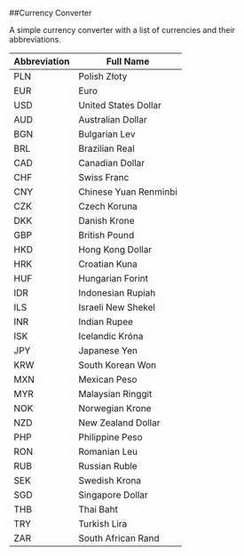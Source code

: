##Currency Converter

A simple currency converter with a list of currencies and their abbreviations.

| Abbreviation | Full Name                      |
|--------------|--------------------------------|
| PLN          | Polish Złoty                   |
| EUR          | Euro                           |
| USD          | United States Dollar          |
| AUD          | Australian Dollar             |
| BGN          | Bulgarian Lev                  |
| BRL          | Brazilian Real                 |
| CAD          | Canadian Dollar               |
| CHF          | Swiss Franc                   |
| CNY          | Chinese Yuan Renminbi         |
| CZK          | Czech Koruna                  |
| DKK          | Danish Krone                  |
| GBP          | British Pound                 |
| HKD          | Hong Kong Dollar              |
| HRK          | Croatian Kuna                 |
| HUF          | Hungarian Forint              |
| IDR          | Indonesian Rupiah             |
| ILS          | Israeli New Shekel            |
| INR          | Indian Rupee                  |
| ISK          | Icelandic Króna               |
| JPY          | Japanese Yen                  |
| KRW          | South Korean Won              |
| MXN          | Mexican Peso                  |
| MYR          | Malaysian Ringgit             |
| NOK          | Norwegian Krone               |
| NZD          | New Zealand Dollar            |
| PHP          | Philippine Peso               |
| RON          | Romanian Leu                  |
| RUB          | Russian Ruble                 |
| SEK          | Swedish Krona                 |
| SGD          | Singapore Dollar              |
| THB          | Thai Baht                     |
| TRY          | Turkish Lira                  |
| ZAR          | South African Rand            |
